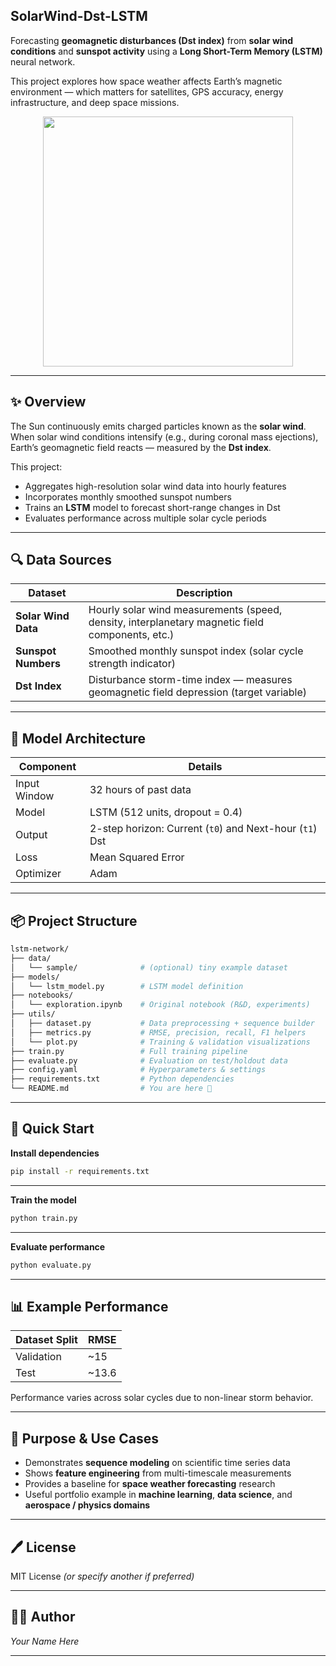 ## SolarWind-Dst-LSTM

Forecasting **geomagnetic disturbances (Dst index)** from **solar wind conditions** and **sunspot activity** using a **Long Short-Term Memory (LSTM)** neural network. 

This project explores how space weather affects Earth’s magnetic environment — which matters for satellites, GPS accuracy, energy infrastructure, and deep space missions.

<p align="center">
  <img src="https://cdn.mos.cms.futurecdn.net/siKNQwTuJwF2VjbGXBT3XZ.jpg" width="400"/>
</p>

---

## ✨ Overview

The Sun continuously emits charged particles known as the **solar wind**.  
When solar wind conditions intensify (e.g., during coronal mass ejections), Earth’s geomagnetic field reacts — measured by the **Dst index**.

This project:

- Aggregates high-resolution solar wind data into hourly features  
- Incorporates monthly smoothed sunspot numbers  
- Trains an **LSTM** model to forecast short-range changes in Dst  
- Evaluates performance across multiple solar cycle periods

---

## 🔍 Data Sources

| Dataset | Description |
|--------|-------------|
| **Solar Wind Data** | Hourly solar wind measurements (speed, density, interplanetary magnetic field components, etc.) |
| **Sunspot Numbers** | Smoothed monthly sunspot index (solar cycle strength indicator) |
| **Dst Index** | Disturbance storm-time index — measures geomagnetic field depression (target variable) |

---

## 🧠 Model Architecture

| Component | Details |
|---------|---------|
| Input Window | 32 hours of past data |
| Model | LSTM (512 units, dropout = 0.4) |
| Output | 2-step horizon: Current (`t0`) and Next-hour (`t1`) Dst |
| Loss | Mean Squared Error |
| Optimizer | Adam |

---

## 📦 Project Structure

```bash
lstm-network/
├── data/
│   └── sample/              # (optional) tiny example dataset
├── models/
│   └── lstm_model.py        # LSTM model definition
├── notebooks/
│   └── exploration.ipynb    # Original notebook (R&D, experiments)
├── utils/
│   ├── dataset.py           # Data preprocessing + sequence builder
│   ├── metrics.py           # RMSE, precision, recall, F1 helpers
│   └── plot.py              # Training & validation visualizations
├── train.py                 # Full training pipeline
├── evaluate.py              # Evaluation on test/holdout data
├── config.yaml              # Hyperparameters & settings
├── requirements.txt         # Python dependencies
└── README.md                # You are here 🙂
```
---

## 🚀 Quick Start

**Install dependencies**
```bash
pip install -r requirements.txt
```

---

**Train the model**
```bash
python train.py
```

---

**Evaluate performance**
```bash
python evaluate.py
```

---

## 📊 Example Performance

| Dataset Split | RMSE  |
| ------------- | ----- |
| Validation    | ~15   |
| Test          | ~13.6 |

Performance varies across solar cycles due to non-linear storm behavior.

---

## 🎯 Purpose & Use Cases

* Demonstrates **sequence modeling** on scientific time series data
* Shows **feature engineering** from multi-timescale measurements
* Provides a baseline for **space weather forecasting** research
* Useful portfolio example in **machine learning**, **data science**, and **aerospace / physics domains**

---

## 🖊 License

MIT License *(or specify another if preferred)*

---

## 🙋‍♀️ Author

*Your Name Here*


---

```


